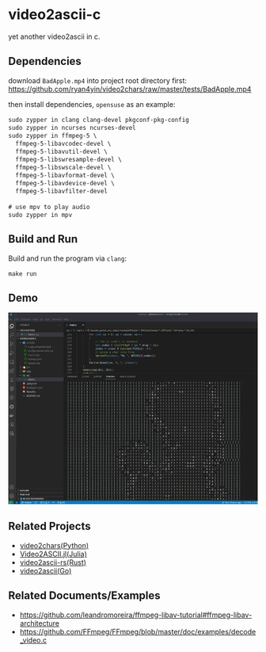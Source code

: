 # video2ascii-c

yet another video2ascii in c.

## Dependencies

download `BadApple.mp4` into project root directory first: <https://github.com/ryan4yin/video2chars/raw/master/tests/BadApple.mp4>

then install dependencies, `opensuse` as an example:

```shell
sudo zypper in clang clang-devel pkgconf-pkg-config
sudo zypper in ncurses ncurses-devel
sudo zypper in ffmpeg-5 \
  ffmpeg-5-libavcodec-devel \
  ffmpeg-5-libavutil-devel \
  ffmpeg-5-libswresample-devel \
  ffmpeg-5-libswscale-devel \
  ffmpeg-5-libavformat-devel \
  ffmpeg-5-libavdevice-devel \
  ffmpeg-5-libavfilter-devel

# use mpv to play audio
sudo zypper in mpv
```

## Build and Run

Build and run the program via `clang`:

```shell
make run
```


## Demo

![](./badapple-demo.webp)


## Related Projects

- [video2chars(Python)](https://github.com/ryan4yin/video2chars)
- [Video2ASCII.jl(Julia)](https://github.com/ryan4yin/Video2ASCII.jl)
- [video2ascii-rs(Rust)](https://github.com/ryan4yin/video2ascii-rs)
- [video2ascii(Go)](https://github.com/ryan4yin/video2ascii)


## Related Documents/Examples

- https://github.com/leandromoreira/ffmpeg-libav-tutorial#ffmpeg-libav-architecture
- https://github.com/FFmpeg/FFmpeg/blob/master/doc/examples/decode_video.c
